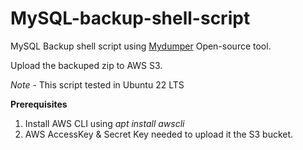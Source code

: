 # MySQL-backup-shell-script

MySQL Backup shell script using [Mydumper](https://github.com/mydumper/mydumper) Open-source tool. 

Upload the backuped zip to AWS S3. 

_Note_ - This script tested in Ubuntu 22 LTS

**Prerequisites**

1. Install AWS CLI using _apt install awscli_
2. AWS AccessKey & Secret Key needed to upload it the S3 bucket.



